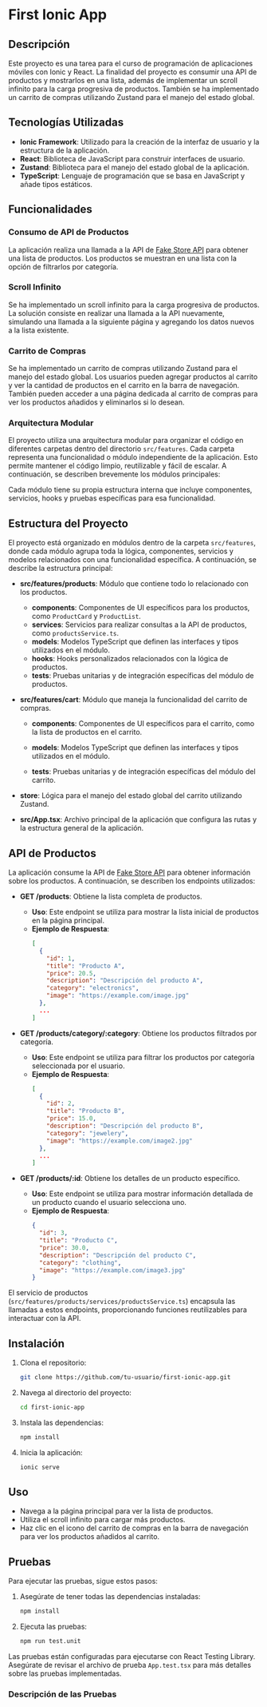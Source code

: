 # First Ionic App

## Descripción

Este proyecto es una tarea para el curso de programación de aplicaciones móviles con Ionic y React. La finalidad del proyecto es consumir una API de productos y mostrarlos en una lista, además de implementar un scroll infinito para la carga progresiva de productos. También se ha implementado un carrito de compras utilizando Zustand para el manejo del estado global.

## Tecnologías Utilizadas

- **Ionic Framework**: Utilizado para la creación de la interfaz de usuario y la estructura de la aplicación.
- **React**: Biblioteca de JavaScript para construir interfaces de usuario.
- **Zustand**: Biblioteca para el manejo del estado global de la aplicación.
- **TypeScript**: Lenguaje de programación que se basa en JavaScript y añade tipos estáticos.

## Funcionalidades

### Consumo de API de Productos

La aplicación realiza una llamada a la API de [Fake Store API](https://fakestoreapi.com/products) para obtener una lista de productos. Los productos se muestran en una lista con la opción de filtrarlos por categoría.

### Scroll Infinito

Se ha implementado un scroll infinito para la carga progresiva de productos. La solución consiste en realizar una llamada a la API nuevamente, simulando una llamada a la siguiente página y agregando los datos nuevos a la lista existente.

### Carrito de Compras

Se ha implementado un carrito de compras utilizando Zustand para el manejo del estado global. Los usuarios pueden agregar productos al carrito y ver la cantidad de productos en el carrito en la barra de navegación. También pueden acceder a una página dedicada al carrito de compras para ver los productos añadidos y eliminarlos si lo desean.



### Arquitectura Modular

El proyecto utiliza una arquitectura modular para organizar el código en diferentes carpetas dentro del directorio `src/features`. Cada carpeta representa una funcionalidad o módulo independiente de la aplicación. Esto permite mantener el código limpio, reutilizable y fácil de escalar. A continuación, se describen brevemente los módulos principales:


Cada módulo tiene su propia estructura interna que incluye componentes, servicios, hooks y pruebas específicas para esa funcionalidad.

## Estructura del Proyecto

El proyecto está organizado en módulos dentro de la carpeta `src/features`, donde cada módulo agrupa toda la lógica, componentes, servicios y modelos relacionados con una funcionalidad específica. A continuación, se describe la estructura principal:

- **src/features/products**: Módulo que contiene todo lo relacionado con los productos.
  - **components**: Componentes de UI específicos para los productos, como `ProductCard` y `ProductList`.
  - **services**: Servicios para realizar consultas a la API de productos, como `productsService.ts`.
  - **models**: Modelos TypeScript que definen las interfaces y tipos utilizados en el módulo.
  - **hooks**: Hooks personalizados relacionados con la lógica de productos.
  - **tests**: Pruebas unitarias y de integración específicas del módulo de productos.

- **src/features/cart**: Módulo que maneja la funcionalidad del carrito de compras.
  - **components**: Componentes de UI específicos para el carrito, como la lista de productos en el carrito.
 
  - **models**: Modelos TypeScript que definen las interfaces y tipos utilizados en el módulo.
  - **tests**: Pruebas unitarias y de integración específicas del módulo del carrito.

- **store**: Lógica para el manejo del estado global del carrito utilizando Zustand.
- **src/App.tsx**: Archivo principal de la aplicación que configura las rutas y la estructura general de la aplicación.
## API de Productos

La aplicación consume la API de [Fake Store API](https://fakestoreapi.com/products) para obtener información sobre los productos. A continuación, se describen los endpoints utilizados:

- **GET /products**: Obtiene la lista completa de productos.
  - **Uso**: Este endpoint se utiliza para mostrar la lista inicial de productos en la página principal.
  - **Ejemplo de Respuesta**:
    ```json
    [
      {
        "id": 1,
        "title": "Producto A",
        "price": 20.5,
        "description": "Descripción del producto A",
        "category": "electronics",
        "image": "https://example.com/image.jpg"
      },
      ...
    ]
    ```

- **GET /products/category/:category**: Obtiene los productos filtrados por categoría.
  - **Uso**: Este endpoint se utiliza para filtrar los productos por categoría seleccionada por el usuario.
  - **Ejemplo de Respuesta**:
    ```json
    [
      {
        "id": 2,
        "title": "Producto B",
        "price": 15.0,
        "description": "Descripción del producto B",
        "category": "jewelery",
        "image": "https://example.com/image2.jpg"
      },
      ...
    ]
    ```

- **GET /products/:id**: Obtiene los detalles de un producto específico.
  - **Uso**: Este endpoint se utiliza para mostrar información detallada de un producto cuando el usuario selecciona uno.
  - **Ejemplo de Respuesta**:
    ```json
    {
      "id": 3,
      "title": "Producto C",
      "price": 30.0,
      "description": "Descripción del producto C",
      "category": "clothing",
      "image": "https://example.com/image3.jpg"
    }
    ```

El servicio de productos (`src/features/products/services/productsService.ts`) encapsula las llamadas a estos endpoints, proporcionando funciones reutilizables para interactuar con la API.

## Instalación

1. Clona el repositorio:
   ```bash
   git clone https://github.com/tu-usuario/first-ionic-app.git
   ```
2. Navega al directorio del proyecto:
   ```bash
   cd first-ionic-app
   ```
3. Instala las dependencias:
   ```bash
   npm install
   ```
4. Inicia la aplicación:
   ```bash
   ionic serve
   ```

## Uso

- Navega a la página principal para ver la lista de productos.
- Utiliza el scroll infinito para cargar más productos.
- Haz clic en el icono del carrito de compras en la barra de navegación para ver los productos añadidos al carrito.

## Pruebas

Para ejecutar las pruebas, sigue estos pasos:

1. Asegúrate de tener todas las dependencias instaladas:
   ```bash
   npm install
   ```
2. Ejecuta las pruebas:
   ```bash
   npm run test.unit
   ```

Las pruebas están configuradas para ejecutarse con React Testing Library. Asegúrate de revisar el archivo de prueba `App.test.tsx` para más detalles sobre las pruebas implementadas.

### Descripción de las Pruebas





